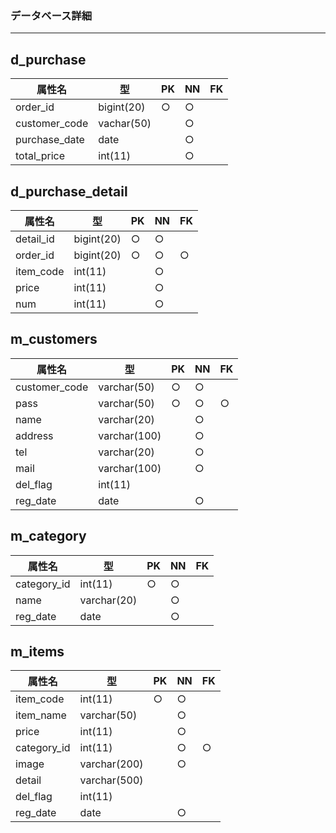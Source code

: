 ### データベース詳細
******************
## d_purchase

| 属性名 | 型 | PK | NN | FK |
|-----|----|----|----|----|
|order_id|bigint(20)|○|○||
|customer_code|vachar(50)||○||
|purchase_date|date||○||
|total_price|int(11)||○||

## d_purchase_detail

| 属性名 | 型 | PK | NN | FK |
|-----|----|----|----|----|
|detail_id|bigint(20)|○|○||
|order_id|bigint(20)|○|○|○|
|item_code|int(11)||○||
|price|int(11)||○||
|num|int(11)||○||

## m_customers

| 属性名 | 型 | PK | NN | FK |
|-----|----|----|----|----|
|customer_code|varchar(50)|○|○||
|pass|varchar(50)|○|○|○|
|name|varchar(20)||○||
|address|varchar(100)||○||
|tel|varchar(20)||○||
|mail|varchar(100)||○||
|del_flag|int(11)||||
|reg_date|date||○||


## m_category

| 属性名 | 型 | PK | NN | FK |
|-----|----|----|----|----|
|category_id|int(11)|○|○||
|name|varchar(20)||○||
|reg_date|date||○||


## m_items

| 属性名 | 型 | PK | NN | FK |
|-----|----|----|----|----|
|item_code|int(11)|○|○||
|item_name|varchar(50)||○||
|price|int(11)||○||
|category_id|int(11)||○|○|
|image|varchar(200)||○||
|detail|varchar(500)||||
|del_flag|int(11)||||
|reg_date|date||○||
